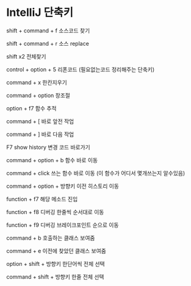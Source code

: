 # IntelliJ 단축키

shift + command + f 
소스코드 찾기

shift + command + r 
소스 replace

shift x2
전체찾기

control + option + 5
리폰코드 (필요없는코드 정리해주는 단축키)

command + x
한칸지우기

command + option
창조절

option + f7
함수 추적

command + [
바로 앞전 작업

command + ]
바로 다음 작업

F7
show history 변경 코드 바로가기

command + option + b
함수 바로 이동

command + click
쓰는 함수 바로 이동 (이 함수가 어디서 몇개쓰는지 알수있음)

command + option + 방향키
이전 히스토리 이동

function + f7
해당 메소드 진입

function + f8
디버깅 한줄씩 순서대로 이동

function + f9
디버깅 브레이크포인트 순으로 이동

command + b
호출하는 클래스 보여줌

command + e
이전에 찾았던 클래스 보여줌

option + shift + 방향키
한단어씩 전체 선택

command + shift + 방향키
한줄 전체 선택
